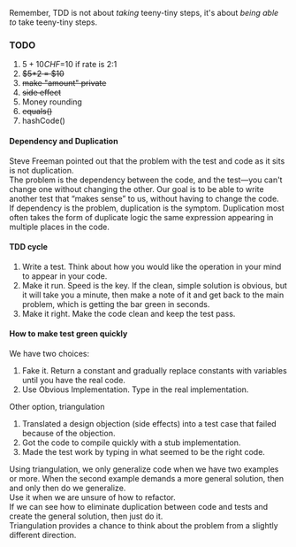 Remember, TDD is not about _taking_ teeny-tiny steps, it's about _being able to_ take teeny-tiny steps.

### TODO

1. $5+10CHF=$10 if rate is 2:1  
2. ~~$5*2 = $10~~  
3. ~~make "amount" private~~  
4. ~~side effect~~  
5. Money rounding
6. ~~equals()~~  
7. hashCode()

#### Dependency and Duplication

Steve Freeman pointed out that the problem with the test and code as it sits is not duplication.  
The problem is the dependency between the code, and the test—you can't change one without changing the other. Our goal is to be able to write another test that “makes sense” to us, without having to change the code.  
If dependency is the problem, duplication is the symptom. Duplication most often takes the form of duplicate logic the same expression appearing in multiple places in the code.

#### TDD cycle

1. Write a test. Think about how you would like the operation in your mind to appear in your code.  
2. Make it run. Speed is the key. If the clean, simple solution is obvious, but it will take you a minute, then make a note of it and get back to the main problem, which is getting the bar green in seconds.  
3. Make it right. Make the code clean and keep the test pass.

#### How to make test green quickly

We have two choices:  
1. Fake it. Return a constant and gradually replace constants with variables until you have the real code.  
2. Use Obvious Implementation. Type in the real implementation.

Other option, triangulation  
1. Translated a design objection (side effects) into a test case that failed because of the objection.  
2. Got the code to compile quickly with a stub implementation.  
3. Made the test work by typing in what seemed to be the right code.

Using triangulation, we only generalize code when we have two examples or more. When the second example demands a more general solution, then and only then do we generalize.  
Use it when we are unsure of how to refactor.  
If we can see how to eliminate duplication between code and tests and create the general solution, then just do it.  
Triangulation provides a chance to think about the problem from a slightly different direction.